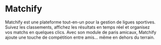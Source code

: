 # Matchify
Matchify est une plateforme tout-en-un pour la gestion de ligues sportives. Suivez les classements, affichez les résultats en temps réel et organisez vos matchs en quelques clics. Avec son module de paris amicaux, Matchify ajoute une touche de compétition entre amis… même en dehors du terrain.
